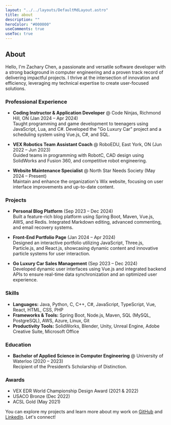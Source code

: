 ```yaml
---
layout: "../../layouts/DefaultMdLayout.astro"
title: about
description: ""
heroColor: "#000000"
useComments: true
useToc: true
---
```


## About

Hello, I'm Zachary Chen, a passionate and versatile software developer with a strong background in computer engineering and a proven track record of delivering impactful projects. I thrive at the intersection of innovation and efficiency, leveraging my technical expertise to create user-focused solutions.

### Professional Experience

- **Coding Instructor & Application Developer** @ Code Ninjas, Richmond Hill, ON (Jan 2024 – Apr 2024)  
  Taught programming and game development to teenagers using JavaScript, Lua, and C#. Developed the "Go Luxury Car" project and a scheduling system using Vue.js, C#, and SQL.

- **VEX Robotics Team Assistant Coach** @ RoboEDU, East York, ON (Jun 2022 – Jun 2023)  
  Guided teams in programming with RobotC, CAD design using SolidWorks and Fusion 360, and competitive robot engineering.

- **Website Maintenance Specialist** @ North Star Needs Society (May 2024 – Present)  
  Maintain and enhance the organization's Wix website, focusing on user interface improvements and up-to-date content.

### Projects

- **Personal Blog Platform** (Sep 2023 – Dec 2024)  
  Built a feature-rich blog platform using Spring Boot, Maven, Vue.js, AWS, and Redis. Integrated Markdown editing, advanced commenting, and email recovery systems.

- **Front-End Portfolio Page** (Jan 2024 – Apr 2024)  
  Designed an interactive portfolio utilizing JavaScript, Three.js, Particle.js, and React.js, showcasing dynamic content and innovative particle systems for user interaction.

- **Go Luxury Car Sales Management** (Sep 2023 – Dec 2024)  
  Developed dynamic user interfaces using Vue.js and integrated backend APIs to ensure real-time data synchronization and an optimized user experience.

### Skills

- **Languages:** Java, Python, C, C++, C#, JavaScript, TypeScript, Vue, React, HTML, CSS, PHP  
- **Frameworks & Tools:** Spring Boot, Node.js, Maven, SQL (MySQL, PostgreSQL), AWS, Azure, Linux, Git  
- **Productivity Tools:** SolidWorks, Blender, Unity, Unreal Engine, Adobe Creative Suite, Microsoft Office  

### Education

- **Bachelor of Applied Science in Computer Engineering** @ University of Waterloo (2020 – 2023)  
  Recipient of the President’s Scholarship of Distinction.

### Awards

- VEX EDR World Championship Design Award (2021 & 2022)  
- USACO Bronze (Dec 2022)  
- ACSL Gold (May 2021)  

You can explore my projects and learn more about my work on [GitHub](https://github.com/Zaaacqwq) and [LinkedIn](https://www.linkedin.com/in/zaaac/). Let's connect!
